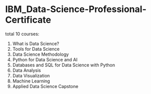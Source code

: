 # IBM_Data-Science-Professional-Certificate
total 10 courses:
1. What is Data Science?
2. Tools for Data Science
3. Data Science Methodology
4. Python for Data Science and AI
5. Databases and SQL for Data Science with Python
6. Data Analysis
7. Data Visualization
8. Machine Learning
9. Applied Data Science Capstone
